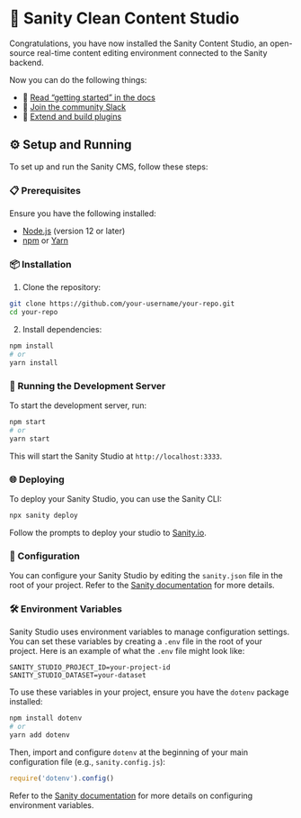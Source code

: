 # 🎉 Sanity Clean Content Studio

Congratulations, you have now installed the Sanity Content Studio, an open-source real-time content editing environment connected to the Sanity backend.

Now you can do the following things:

- 📖 [Read “getting started” in the docs](https://www.sanity.io/docs/introduction/getting-started?utm_source=readme)
- 💬 [Join the community Slack](https://slack.sanity.io/?utm_source=readme)
- 🔌 [Extend and build plugins](https://www.sanity.io/docs/content-studio/extending?utm_source=readme)

## ⚙️ Setup and Running

To set up and run the Sanity CMS, follow these steps:

### 📋 Prerequisites

Ensure you have the following installed:

- [Node.js](https://nodejs.org/) (version 12 or later)
- [npm](https://www.npmjs.com/) or [Yarn](https://yarnpkg.com/)

### 📦 Installation

1. Clone the repository:

```bash
git clone https://github.com/your-username/your-repo.git
cd your-repo
```

2. Install dependencies:

```bash
npm install
# or
yarn install
```

### 🚀 Running the Development Server

To start the development server, run:

```bash
npm start
# or
yarn start
```

This will start the Sanity Studio at `http://localhost:3333`.

### 🌐 Deploying

To deploy your Sanity Studio, you can use the Sanity CLI:

```bash
npx sanity deploy
```

Follow the prompts to deploy your studio to [Sanity.io](https://www.sanity.io/).

### 🔧 Configuration

You can configure your Sanity Studio by editing the `sanity.json` file in the root of your project. Refer to the [Sanity documentation](https://www.sanity.io/docs) for more details.

### 🛠️ Environment Variables

Sanity Studio uses environment variables to manage configuration settings. You can set these variables by creating a `.env` file in the root of your project. Here is an example of what the `.env` file might look like:

```env
SANITY_STUDIO_PROJECT_ID=your-project-id
SANITY_STUDIO_DATASET=your-dataset
```

To use these variables in your project, ensure you have the `dotenv` package installed:

```bash
npm install dotenv
# or
yarn add dotenv
```

Then, import and configure `dotenv` at the beginning of your main configuration file (e.g., `sanity.config.js`):

```javascript
require('dotenv').config()
```

Refer to the [Sanity documentation](https://www.sanity.io/docs) for more details on configuring environment variables.
